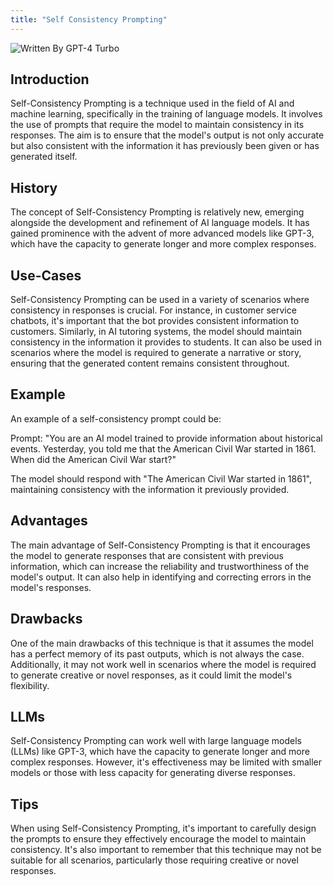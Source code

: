 ```yaml
---
title: "Self Consistency Prompting"
---
```


![Written By GPT-4 Turbo](https://img.shields.io/badge/Written%20By-GPT--4%20Turbo-5A5A5A?style=for-the-badge&logo=openai&logoColor=white)

## Introduction

Self-Consistency Prompting is a technique used in the field of AI and machine learning, specifically in the training of language models. It involves the use of prompts that require the model to maintain consistency in its responses. The aim is to ensure that the model's output is not only accurate but also consistent with the information it has previously been given or has generated itself.

## History

The concept of Self-Consistency Prompting is relatively new, emerging alongside the development and refinement of AI language models. It has gained prominence with the advent of more advanced models like GPT-3, which have the capacity to generate longer and more complex responses.

## Use-Cases

Self-Consistency Prompting can be used in a variety of scenarios where consistency in responses is crucial. For instance, in customer service chatbots, it's important that the bot provides consistent information to customers. Similarly, in AI tutoring systems, the model should maintain consistency in the information it provides to students. It can also be used in scenarios where the model is required to generate a narrative or story, ensuring that the generated content remains consistent throughout.

## Example

An example of a self-consistency prompt could be: 

Prompt: "You are an AI model trained to provide information about historical events. Yesterday, you told me that the American Civil War started in 1861. When did the American Civil War start?"

The model should respond with "The American Civil War started in 1861", maintaining consistency with the information it previously provided.

## Advantages

The main advantage of Self-Consistency Prompting is that it encourages the model to generate responses that are consistent with previous information, which can increase the reliability and trustworthiness of the model's output. It can also help in identifying and correcting errors in the model's responses.

## Drawbacks

One of the main drawbacks of this technique is that it assumes the model has a perfect memory of its past outputs, which is not always the case. Additionally, it may not work well in scenarios where the model is required to generate creative or novel responses, as it could limit the model's flexibility.

## LLMs

Self-Consistency Prompting can work well with large language models (LLMs) like GPT-3, which have the capacity to generate longer and more complex responses. However, it's effectiveness may be limited with smaller models or those with less capacity for generating diverse responses.

## Tips

When using Self-Consistency Prompting, it's important to carefully design the prompts to ensure they effectively encourage the model to maintain consistency. It's also important to remember that this technique may not be suitable for all scenarios, particularly those requiring creative or novel responses.